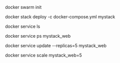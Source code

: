 docker swarm init

docker stack deploy -c docker-compose.yml mystack

docker service ls

docker service ps mystack_web

docker service update --replicas=5 mystack_web

docker service scale mystack_web=5